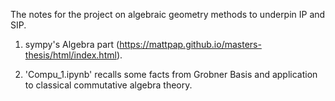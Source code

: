 The notes for the project on algebraic geometry methods to underpin IP and SIP.

1. sympy's Algebra part (https://mattpap.github.io/masters-thesis/html/index.html).

2. 'Compu_1.ipynb' recalls some facts from Grobner Basis and application to classical commutative algebra theory.
